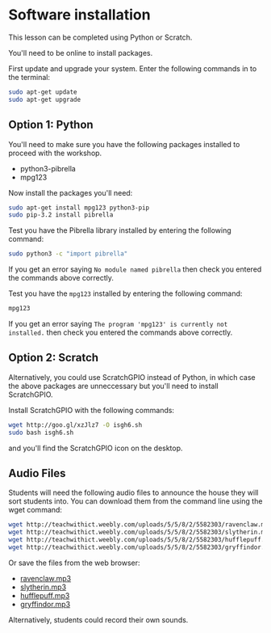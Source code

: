 # Software installation

This lesson can be completed using Python or Scratch.

You'll need to be online to install packages.

First update and upgrade your system. Enter the following commands in to the terminal:

```bash
sudo apt-get update
sudo apt-get upgrade
```

## Option 1: Python

You'll need to make sure you have the following packages installed to proceed with the workshop.

- python3-pibrella
- mpg123

Now install the packages you'll need:

```bash
sudo apt-get install mpg123 python3-pip
sudo pip-3.2 install pibrella
```

Test you have the Pibrella library installed by entering the following command:

```bash
sudo python3 -c "import pibrella"
```

If you get an error saying `No module named pibrella` then check you entered the commands above correctly.

Test you have the `mpg123` installed by entering the following command:

```bash
mpg123
```

If you get an error saying `The program 'mpg123' is currently not installed.` then check you entered the commands above correctly.

## Option 2: Scratch

Alternatively, you could use ScratchGPIO instead of Python, in which case the above packages are unneccessary but you'll need to install ScratchGPIO.

Install ScratchGPIO with the following commands:

```bash
wget http://goo.gl/xzJlz7 -O isgh6.sh
sudo bash isgh6.sh
```

and you'll find the ScratchGPIO icon on the desktop.

## Audio Files

Students will need the following audio files to announce the house they will sort students into. You can download them from the command line using the wget command:

```bash
wget http://teachwithict.weebly.com/uploads/5/5/8/2/5582303/ravenclaw.mp3
wget http://teachwithict.weebly.com/uploads/5/5/8/2/5582303/slytherin.mp3
wget http://teachwithict.weebly.com/uploads/5/5/8/2/5582303/hufflepuff.mp3
wget http://teachwithict.weebly.com/uploads/5/5/8/2/5582303/gryffindor.mp3
```

Or save the files from the web browser:

- [ravenclaw.mp3](http://teachwithict.weebly.com/uploads/5/5/8/2/5582303/ravenclaw.mp3)
- [slytherin.mp3](http://teachwithict.weebly.com/uploads/5/5/8/2/5582303/slytherin.mp3)
- [hufflepuff.mp3](http://teachwithict.weebly.com/uploads/5/5/8/2/5582303/hufflepuff.mp3)
- [gryffindor.mp3](http://teachwithict.weebly.com/uploads/5/5/8/2/5582303/gryffindor.mp3)

Alternatively, students could record their own sounds.
